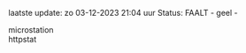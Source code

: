 laatste update: 
zo 03-12-2023 21:04   uur 
Status: FAALT - geel - 
<div class="service Y">microstation</div><div class="service Y">httpstat</div>